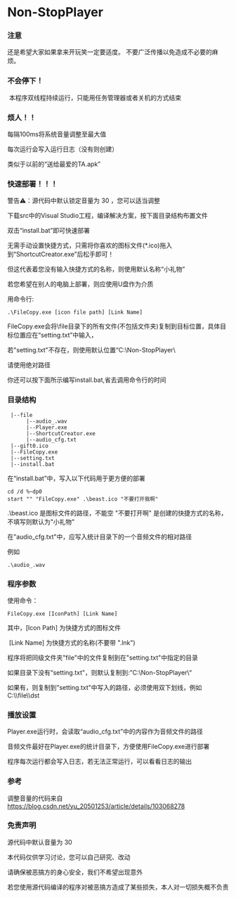 # Non-StopPlayer


### 注意
还是希望大家如果拿来开玩笑一定要适度。
不要广泛传播以免造成不必要的麻烦。

### 不会停下！

​	本程序双线程持续运行，只能用任务管理器或者关机的方式结束

### 烦人！！

每隔100ms将系统音量调整至最大值

每次运行会写入运行日志（没有则创建）

类似于以前的“送给最爱的TA.apk”

### 快速部署！！！

警告⚠：源代码中默认锁定音量为 30 ，您可以适当调整

下载src中的Visual Studio工程，编译解决方案，按下面目录结构布置文件

双击“install.bat”即可快速部署

无需手动设置快捷方式，只需将你喜欢的图标文件(*.ico)拖入到“ShortcutCreator.exe”后松手即可！

但这代表着您没有输入快捷方式的名称，则使用默认名称“小礼物”

若您希望在别人的电脑上部署，则应使用U盘作为介质

用命令行:

```
.\FileCopy.exe [icon file path] [Link Name]
```

FileCopy.exe会将\file目录下的所有文件(不包括文件夹)复制到目标位置，具体目标位置应在“setting.txt”中输入，

若"setting.txt"不存在，则使用默认位置“C:\\Non-StopPlayer\\

请使用绝对路径

你还可以按下面所示编写install.bat,省去调用命令行的时间

### 目录结构

```
 |--file
      |--audio_.wav
      |--Player.exe
      |--ShortcutCreator.exe
      |--audio_cfg.txt
 |--gift0.ico
 |--FileCopy.exe
 |--setting.txt
 |--install.bat
```

在“install.bat”中，写入以下代码用于更方便的部署

```
cd /d %~dp0
start "" "FileCopy.exe" .\beast.ico "不要打开我啊"
```
.\beast.ico 是图标文件的路径，不能空
"不要打开啊" 是创建的快捷方式的名称，不填写则默认为"小礼物"


在”audio_cfg.txt"中，应写入统计目录下的一个音频文件的相对路径

例如

```
.\audio_.wav
```



### 程序参数

使用命令：

```
FileCopy.exe [IconPath] [Link Name]
```

其中，[Icon Path] 为快捷方式的图标文件

​	    [Link Name] 为快捷方式的名称(不要带 ".lnk")

程序将把同级文件夹"file"中的文件复制到在"setting.txt"中指定的目录

如果目录下没有“setting.txt"，则默认复制到:”C:\\Non-StopPlayer\\“

如果有，则复制到”setting.txt"中写入的路径，必须使用双下划线，例如 C:\\\file\\\dst

### 播放设置

Player.exe运行时，会读取“audio_cfg.txt”中的内容作为音频文件的路径

音频文件最好在Player.exe的统计目录下，方便使用FileCopy.exe进行部署

程序每次运行都会写入日志，若无法正常运行，可以看看日志的输出

### 参考
调整音量的代码来自
https://blog.csdn.net/yu_20501253/article/details/103068278

### 免责声明

源代码中默认音量为 30

本代码仅供学习讨论，您可以自己研究、改动

请确保被恶搞方的身心安全，我们不希望出现意外

若您使用源代码编译的程序对被恶搞方造成了某些损失，本人对一切损失概不负责

